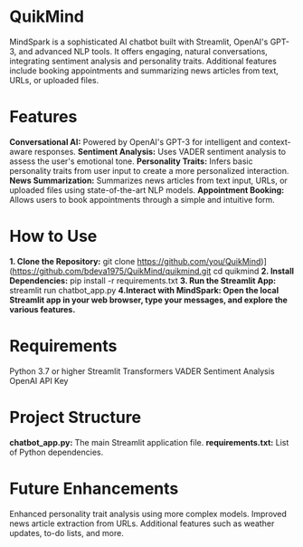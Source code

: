 # QuikMind
MindSpark is a sophisticated AI chatbot built with Streamlit, OpenAI's GPT-3, and advanced NLP tools. It offers engaging, natural conversations, integrating sentiment analysis and personality traits. Additional features include booking appointments and summarizing news articles from text, URLs, or uploaded files.

# Features
**Conversational AI:** Powered by OpenAI's GPT-3 for intelligent and context-aware responses.
**Sentiment Analysis:** Uses VADER sentiment analysis to assess the user's emotional tone.
**Personality Traits:** Infers basic personality traits from user input to create a more personalized interaction.
**News Summarization:** Summarizes news articles from text input, URLs, or uploaded files using state-of-the-art NLP models.
**Appointment Booking:** Allows users to book appointments through a simple and intuitive form.

# How to Use
**1. Clone the Repository:**
git clone https://github.com/you/QuikMind)](https://github.com/bdeva1975/QuikMind/quikmind.git
cd quikmind
**2. Install Dependencies:**
pip install -r requirements.txt
**3. Run the Streamlit App:**
streamlit run chatbot_app.py
**4.Interact with MindSpark: Open the local Streamlit app in your web browser, type your messages, and explore the various features.**

# Requirements
Python 3.7 or higher
Streamlit
Transformers
VADER Sentiment Analysis
OpenAI API Key

# Project Structure
**chatbot_app.py:** The main Streamlit application file.
**requirements.txt:** List of Python dependencies.

# Future Enhancements
Enhanced personality trait analysis using more complex models.
Improved news article extraction from URLs.
Additional features such as weather updates, to-do lists, and more.
